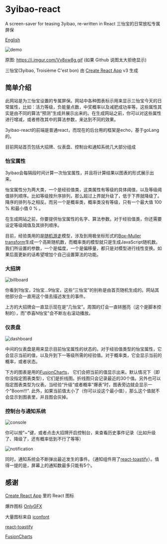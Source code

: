 # 3yibao-react
A screen-saver for teasing 3yibao, re-written in React
三怡宝的日常放松专属屏保

[English](./readme.md)

![demo](https://i.imgur.com/Vv8xw8g.gif)

原图: https://i.imgur.com/Vv8xw8g.gif (如果 Github 说图太大拒绝显示)

三怡宝(3yibao, Troisième C'est bon) 由 [Create React App](https://github.com/facebook/create-react-app) v3 生成

## 简单介绍

此网站是为三怡宝设置的专属屏保。网站中各种图表标示用来显示三怡宝今天的日常属性，比如：活力等级，负能量点数，中奖概率以及减肥成功率等。这些属性其实是由不同的算法“预测”生成并展示出来的。在生成网站之前，你可以对这些属性进行增减，或者修改其中的算法参数，来达到不同的效果。

3yibao-react的前端是普通react，而现在的后台用的框架是echo，基于goLang的。

目前网站首页包括大招牌、仪表盘、控制台和通知系统几大部分组成

### 怡宝属性

3yibao会每隔段时间计算一次怡宝属性，并且将计算结果以图表的形式展示出来。

怡宝属性分为两大类，一个是经验值类，这类属性有等级的具体阈值，以及等级阈值排列顺序。比如等级按升序排列，那么超过上界就升级了，低于下界就降级了。降序的排列与之相反。而另一个是概率类，概率类没有等级，只有一个最大值 100 % 和最小值 0 % 。

在生成网站之前，你要提供怡宝属性的名字、算法参数。对于经验值类，你还需要设定等级阈值及其排列顺序。

目前，经验类用的是[随机游走](https://en.wikipedia.org/wiki/Random_walk)模型，涉及到用极坐标形式的[Box–Muller transform](https://en.wikipedia.org/wiki/Box%E2%80%93Muller_transform)生成一个高斯随机数，而概率类的模型就只是生成JavaScript随机数。我们所设置的参数，一个是幅度，一个是偏移量，都只是对模型进行线性变换。如果后面更新的话希望增加个自己设置算法的功能。

### 大招牌
![billboard](https://i.imgur.com/t8uOFjz.png)

你看到1怡宝，2怡宝...9怡宝，这些“三怡宝”的别称是由首页随机生成的。网站其他部分会一直用这个值去描述发生的事件。

上方的大招牌会一直显示现在是“几怡宝”。周围的灯会一直转圈亮（这个是脚本控制的），而"恭喜N怡宝"会不断左右滚动播放。

### 仪表盘

![dashboard](https://i.imgur.com/g4QpQMy.png)

中间的仪表盘是用来显示目前怡宝属性的状态的。对于经验值类型的怡宝属性，它会显示当前的值，以及升到下一等级所需的经验值。对于概率类，它会显示当前的概率，或者状态。

下方的图表是用的[FusionCharts](https://github.com/fusioncharts/fusioncharts-dist)， 它们会把当前的值显示出来。默认情况下（即你没指定图表类型），它们是折线图。折线图只会记录最近的30个值。另外也可以指定图表类型为仪表。当经验“升级”或者概率“爆表”时，图表旁边就会显示一个"Boom!!!". 此外，如果当前值太小了（你可以设这个最小值），那么这个值就不会显示到图表里，并且图会灰掉。

### 控制台与通知系统

![console](https://i.imgur.com/N4mxSxu.png)

你可以按"~"键，或者点击大招牌开启控制台，来查看历史事件记录（比如升级了、降级了，还有概率低到不行了等等）

![notification](https://i.imgur.com/CLOP0vA.png)

同时，通知系统会不断弹出最近发生的事件。（通知组件用了[react-toastify](https://github.com/fkhadra/react-toastify)）。值得一提的是，屏幕上的通知数最多只能有5个。

## 感谢

[Create React App](https://github.com/facebook/create-react-app) 里的 React 图标

爆炸图标 [OnlyGFX](https://www.onlygfx.com/6-starburst-explosion-comic-vector-png-transparent-svg/)

大量图标来自 [iconfont](https://www.iconfont.cn)

[react-toastify](https://github.com/fkhadra/react-toastify)

[FusionCharts](https://github.com/fusioncharts/fusioncharts-dist)

